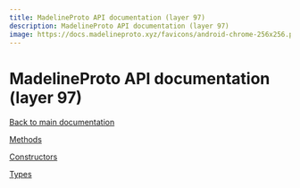 ```yaml
---
title: MadelineProto API documentation (layer 97)
description: MadelineProto API documentation (layer 97)
image: https://docs.madelineproto.xyz/favicons/android-chrome-256x256.png
---
```

# MadelineProto API documentation (layer 97)  

[Back to main documentation](..)  


[Methods](methods/)

[Constructors](constructors/)

[Types](types/)